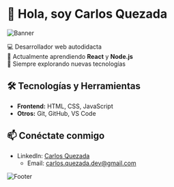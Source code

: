 # 👋 Hola, soy Carlos Quezada

![Banner](https://via.placeholder.com/800x200.png?text=Bienvenido+a+mi+GitHub)

💻 Desarrollador web autodidacta  
🚀 Actualmente aprendiendo **React** y **Node.js**  
🌱 Siempre explorando nuevas tecnologías

## 🛠️ Tecnologías y Herramientas
- **Frontend:** HTML, CSS, JavaScript
- **Otros:** Git, GitHub, VS Code



## 📫 Conéctate conmigo
- LinkedIn: [Carlos Quezada](https://www.linkedin.com/in/carlos-quezada-web)
  - Email: [carlos.quezada.dev@gmail.com](mailto:carlos.quezada.dev@gmail.com)

![Footer](https://via.placeholder.com/800x200.png?text=Gracias+por+visitar+mi+perfil)
